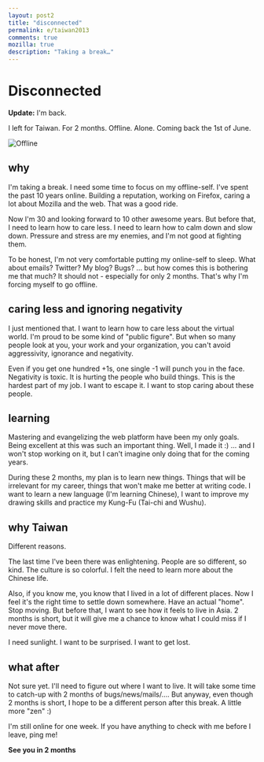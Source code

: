 ```yaml
---
layout: post2
title: "disconnected"
permalink: e/taiwan2013
comments: true
mozilla: true
description: "Taking a break…"
---
```


# Disconnected

**Update:** I'm back.

I left for Taiwan. For 2 months. Offline. Alone.
Coming back the 1st of June.

![Offline](http://i.imgur.com/qKJkDdO.png)

## why

I'm taking a break. I need some time to focus on my offline-self. I've spent the past 10 years online.
Building a reputation, working on Firefox, caring a lot about Mozilla and the web. That was
a good ride.

Now I'm 30 and looking forward to 10 other awesome years. But before that, I need to learn how
to care less. I need to learn how to calm down and slow down. Pressure and stress are my enemies,
and I'm not good at fighting them.

To be honest, I'm not very comfortable putting my online-self to sleep. What about emails?
Twitter? My blog? Bugs? … but how comes this is bothering me that much? It should not - especially for
only 2 months. That's why I'm forcing myself to go offline.

## caring less and ignoring negativity

I just mentioned that. I want to learn how to care less about the virtual world. I'm proud to be some
kind of "public figure". But when so many people look at you, your work and your organization, you can't
avoid aggressivity, ignorance and negativity.

Even if you get one hundred +1s, one single -1 will
punch you in the face. Negativity is toxic. It is hurting the people who build things. This is the
hardest part of my job. I want to escape it. I want to stop caring about these people.

## learning

Mastering and evangelizing the web platform have been my only goals. Being excellent at this was
such an important thing. Well, I made it :) … and I won't stop working on it, but I can't imagine
only doing that for the coming years.

During these 2 months, my plan is to learn new things. Things that will be irrelevant for my career,
things that won't make me better at writing code. I want to learn a new language (I'm learning Chinese),
I want to improve my drawing skills and practice my Kung-Fu (Tai-chi and Wushu).

## why Taiwan

Different reasons.

The last time I've been there was enlightening. People are so different, so kind.
The culture is so colorful. I felt the need to learn more about the Chinese life.

Also, if you know me, you know that I lived in a lot of different places. Now I feel it's the right
time to settle down somewhere. Have an actual "home". Stop moving. But before that, I want to see
how it feels to live in Asia. 2 months is short, but it will give me a chance to know what I could
miss if I never move there.

I need sunlight. I want to be surprised. I want to get lost.

## what after

Not sure yet. I'll need to figure out where I want to live. It will take some time to catch-up
with 2 months of bugs/news/mails/…. But anyway, even though 2 months is short, I hope to be a
different person after this break. A little more "zen" :)

I'm still online for one week. If you have anything to check with me before I leave, ping me!

**See you in 2 months**
